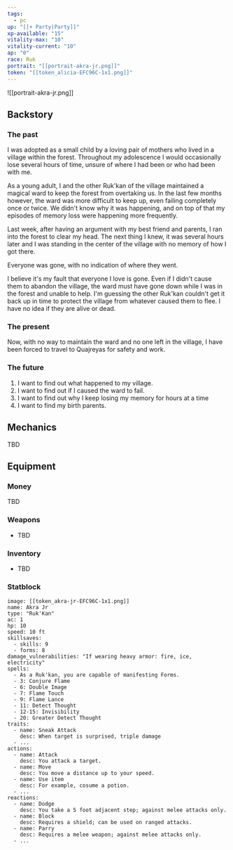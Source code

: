 ```yaml
---
tags:
  - pc
up: "[[+ Party|Party]]"
xp-available: "15"
vitality-max: "10"
vitality-current: "10"
ap: "0"
race: Ruk
portrait: "[[portrait-akra-jr.png]]"
token: "[[token_alicia-EFC96C-1x1.png]]"
---
```

![[portrait-akra-jr.png]]

## Backstory

### The past

I was adopted as a small child by a loving pair of mothers who lived in a village within the forest. Throughout my adolescence I would occasionally lose several hours of time, unsure of where I had been or who had been with me. 

As a young adult, I and the other Ruk'kan of the village maintained a magical ward to keep the forest from overtaking us. In the last few months however, the ward was more difficult to keep up, even failing completely once or twice. We didn't know why it was happening, and on top of that my episodes of memory loss were happening more frequently. 

Last week, after having an argument with my best friend and parents, I ran into the forest to clear my head. The next thing I knew, it was several hours later and I was standing in the center of the village with no memory of how I got there.

Everyone was gone, with no indication of where they went.

I believe it's my fault that everyone I love is gone. Even if I didn't cause them to abandon the village, the ward must have gone down while I was in the forest and unable to help. I'm guessing the other Ruk'kan couldn't get it back up in time to protect the village from whatever caused them to flee. I have no idea if they are alive or dead.

### The present

Now, with no way to maintain the ward and no one left in the village, I have been forced to travel to Quajreyas for safety and work.

### The future

1. I want to find out what happened to my village. 
2. I want to find out if I caused the ward to fail. 
3. I want to find out why I keep losing my memory for hours at a time
5. I want to find my birth parents. 

## Mechanics

TBD

## Equipment

### Money

TBD

### Weapons

- TBD

### Inventory

- TBD

### Statblock

```statblock
image: [[token_akra-jr-EFC96C-1x1.png]]
name: Akra Jr
type: "Ruk'Kan"
ac: 1
hp: 10
speed: 10 ft
skillsaves:
  - skills: 9
  - forms: 8
damage_vulnerabilities: "If wearing heavy armor: fire, ice, electricity"
spells:
  - As a Ruk'kan, you are capable of manifesting Forms.
  - 3: Conjure Flame
  - 6: Double Image
  - 7: Flame Touch
  - 9: Flame Lance
  - 11: Detect Thought
  - 12-15: Invisibility
  - 20: Greater Detect Thought
traits:
  - name: Sneak Attack
    desc: When target is surprised, triple damage
  - ...
actions:
  - name: Attack
    desc: You attack a target.
  - name: Move
    desc: You move a distance up to your speed.
  - name: Use item
    desc: For example, cosume a potion.
  - ...
reactions:
  - name: Dodge
    desc: You take a 5 foot adjacent step; against melee attacks only.
  - name: Block
    desc: Requires a shield; can be used on ranged attacks.
  - name: Parry
    desc: Requires a melee weapon; against melee attacks only.
  - ...
```